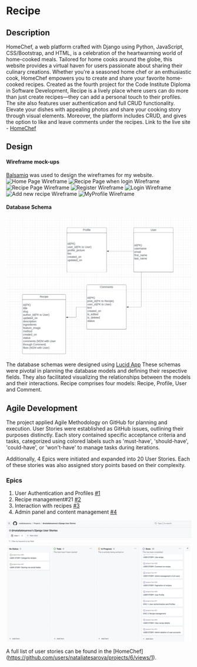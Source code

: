# Recipe

## Description

HomeChef, a web platform crafted with Django using Python, JavaScript, CSS/Bootstrap, and HTML, is a celebration of the heartwarming world of home-cooked meals.
Tailored for home cooks around the globe, this website provides a virtual haven for users passionate about sharing their culinary creations. Whether you're a seasoned home chef or an enthusiastic cook, HomeChef empowers you to create and share your favorite home-cooked recipes.
Created as the fourth project for the Code Institute Diploma in Software Development, Recipe is a lively place where users can do more than just create recipes—they can add a personal touch to their profiles. The site also features user authentication and full CRUD functionality.
Elevate your dishes with appealing photos and share your cooking story through visual elements. Moreover, the platform includes CRUD, and gives the option to like and leave comments under the recipes.
Link to the live site - [HomeChef](https://recipeblog-e0d016298fa8.herokuapp.com/)

## Design

#### Wireframe mock-ups

[Balsamiq](https://balsamiq.com/) was used to design the wireframes for my website.
![Home Page Wireframe](/)
![Recipe Page when login Wireframe](/)
![Recipe Page Wireframe](/)
![Register Wireframe](/)
![Login Wireframe](/)
![Add new recipe Wireframe](/)
![MyProfile Wireframe](/)

#### Database Schema
![Database Schema Diagram](assets/databaseschema.png)
The database schemas were designed using [Lucid App](https://lucid.app/) These schemas were pivotal in planning the database models and defining their respective fields. They also facilitated visualizing the relationships between the models and their interactions. Recipe comprises four models: Recipe, Profile, User and Comment.

## Agile Development

The project applied Agile Methodology on GitHub for planning and execution. User Stories were established as GitHub issues, outlining their purposes distinctly. Each story contained specific acceptance criteria and tasks, categorized using colored labels such as 'must-have', 'should-have', 'could-have', or 'won't-have' to manage tasks during iterations.

Additionally, 4 Epics were initiated and expanded into 20 User Stories. Each of these stories was also assigned story points based on their complexity.

### Epics

1. User Authentication and Profiles [#1](https://github.com/users/nataliatesarova/projects/6/views/1?pane=issue&itemId=39537085)
2. Recipe management#21 [#2](https://github.com/users/nataliatesarova/projects/6/views/1?pane=issue&itemId=39569106)
3. Interaction with recipes [#3](https://github.com/users/nataliatesarova/projects/6/views/1?pane=issue&itemId=39571127)
4. Admin panel and content management [#4](https://github.com/users/nataliatesarova/projects/6/views/1?pane=issue&itemId=39536019)

![Django User Stories](assets/django_user_stories.png)

A full list of user stories can be found in the [HomeChef] (https://github.com/users/nataliatesarova/projects/6/views/1).